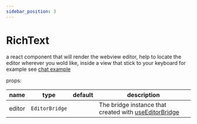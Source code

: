 ```yaml
---
sidebar_position: 3
---
```


# RichText

a react component that will render the webview editor, help to locate the editor wherever you wold like, inside a view that stick to your keyboard for example see [chat example](https://10play.dev)

props:

| name   | type           | default | description                                                             |
| ------ | -------------- | ------- | ----------------------------------------------------------------------- |
| editor | `EditorBridge` |         | The bridge instance that created with [useEditorBridge](./EditorBridge) |

